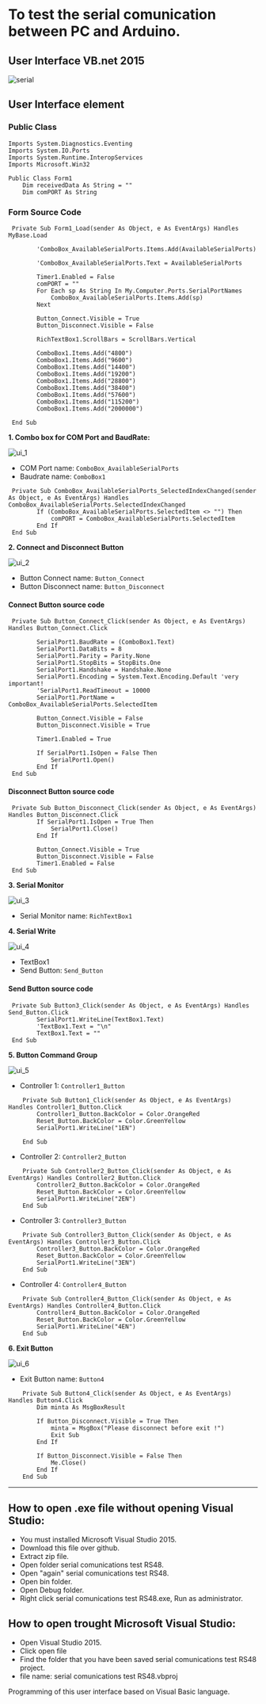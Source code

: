 # To test the serial comunication between PC and Arduino.

User Interface VB.net 2015
---

![serial](https://user-images.githubusercontent.com/38030453/47060128-821e8b80-d1f6-11e8-8ebb-6f7466a076db.JPG)

User Interface element
---

### Public Class
```
Imports System.Diagnostics.Eventing
Imports System.IO.Ports
Imports System.Runtime.InteropServices
Imports Microsoft.Win32

Public Class Form1
    Dim receivedData As String = ""
    Dim comPORT As String
```

### Form Source Code
```
 Private Sub Form1_Load(sender As Object, e As EventArgs) Handles MyBase.Load

        'ComboBox_AvailableSerialPorts.Items.Add(AvailableSerialPorts)

        'ComboBox_AvailableSerialPorts.Text = AvailableSerialPorts

        Timer1.Enabled = False
        comPORT = ""
        For Each sp As String In My.Computer.Ports.SerialPortNames
            ComboBox_AvailableSerialPorts.Items.Add(sp)
        Next

        Button_Connect.Visible = True
        Button_Disconnect.Visible = False

        RichTextBox1.ScrollBars = ScrollBars.Vertical

        ComboBox1.Items.Add("4800")
        ComboBox1.Items.Add("9600")
        ComboBox1.Items.Add("14400")
        ComboBox1.Items.Add("19200")
        ComboBox1.Items.Add("28800")
        ComboBox1.Items.Add("38400")
        ComboBox1.Items.Add("57600")
        ComboBox1.Items.Add("115200")
        ComboBox1.Items.Add("2000000")

 End Sub
```
**1. Combo box for COM Port and BaudRate:**

![ui_1](https://user-images.githubusercontent.com/38030453/47128671-6a113f80-d2bc-11e8-9dd7-0fbf19f6fc53.JPG)

- COM Port name: `ComboBox_AvailableSerialPorts`
- Baudrate name: `ComboBox1`

```
 Private Sub ComboBox_AvailableSerialPorts_SelectedIndexChanged(sender As Object, e As EventArgs) Handles     ComboBox_AvailableSerialPorts.SelectedIndexChanged
        If (ComboBox_AvailableSerialPorts.SelectedItem <> "") Then
            comPORT = ComboBox_AvailableSerialPorts.SelectedItem
        End If
 End Sub
```

**2. Connect and Disconnect Button**

![ui_2](https://user-images.githubusercontent.com/38030453/47129241-b65d7f00-d2be-11e8-9f41-d6ebbbe8f24d.JPG)

- Button Connect name: `Button_Connect`
- Button Disconnect name: `Button_Disconnect`

#### Connect Button source code

```
 Private Sub Button_Connect_Click(sender As Object, e As EventArgs) Handles Button_Connect.Click

        SerialPort1.BaudRate = (ComboBox1.Text)
        SerialPort1.DataBits = 8
        SerialPort1.Parity = Parity.None
        SerialPort1.StopBits = StopBits.One
        SerialPort1.Handshake = Handshake.None
        SerialPort1.Encoding = System.Text.Encoding.Default 'very important!
        'SerialPort1.ReadTimeout = 10000
        SerialPort1.PortName = ComboBox_AvailableSerialPorts.SelectedItem

        Button_Connect.Visible = False
        Button_Disconnect.Visible = True

        Timer1.Enabled = True

        If SerialPort1.IsOpen = False Then
            SerialPort1.Open()
        End If
 End Sub
```
#### Disconnect Button source code
```
 Private Sub Button_Disconnect_Click(sender As Object, e As EventArgs) Handles Button_Disconnect.Click
        If SerialPort1.IsOpen = True Then
            SerialPort1.Close()
        End If

        Button_Connect.Visible = True
        Button_Disconnect.Visible = False
        Timer1.Enabled = False
 End Sub
```

**3. Serial Monitor**

![ui_3](https://user-images.githubusercontent.com/38030453/47129527-cb86dd80-d2bf-11e8-9b9f-0353a0892d06.JPG)

- Serial Monitor name: `RichTextBox1`

**4. Serial Write**

![ui_4](https://user-images.githubusercontent.com/38030453/47129852-3be22e80-d2c1-11e8-863f-c5db003a20d2.JPG)

- TextBox1
- Send Button: `Send_Button`

#### Send Button source code
```
 Private Sub Button3_Click(sender As Object, e As EventArgs) Handles Send_Button.Click
        SerialPort1.WriteLine(TextBox1.Text)
        'TextBox1.Text = "\n"
        TextBox1.Text = ""
 End Sub
```

**5. Button Command Group**

![ui_5](https://user-images.githubusercontent.com/38030453/47130089-33d6be80-d2c2-11e8-984e-a18a9cf9aa03.JPG)

- Controller 1: `Controller1_Button`
```
    Private Sub Button1_Click(sender As Object, e As EventArgs) Handles Controller1_Button.Click
        Controller1_Button.BackColor = Color.OrangeRed
        Reset_Button.BackColor = Color.GreenYellow
        SerialPort1.WriteLine("1EN")

    End Sub
```
- Controller 2: `Controller2_Button`
```
    Private Sub Controller2_Button_Click(sender As Object, e As EventArgs) Handles Controller2_Button.Click
        Controller2_Button.BackColor = Color.OrangeRed
        Reset_Button.BackColor = Color.GreenYellow
        SerialPort1.WriteLine("2EN")
    End Sub
```
- Controller 3: `Controller3_Button`
```
    Private Sub Controller3_Button_Click(sender As Object, e As EventArgs) Handles Controller3_Button.Click
        Controller3_Button.BackColor = Color.OrangeRed
        Reset_Button.BackColor = Color.GreenYellow
        SerialPort1.WriteLine("3EN")
    End Sub
```
- Controller 4: `Controller4_Button`
```
    Private Sub Controller4_Button_Click(sender As Object, e As EventArgs) Handles Controller4_Button.Click
        Controller4_Button.BackColor = Color.OrangeRed
        Reset_Button.BackColor = Color.GreenYellow
        SerialPort1.WriteLine("4EN")
    End Sub
```

**6. Exit Button**

![ui_6](https://user-images.githubusercontent.com/38030453/47130358-6d5bf980-d2c3-11e8-814f-5ef5ed5e699a.JPG)

- Exit Button name: `Button4`
```
    Private Sub Button4_Click(sender As Object, e As EventArgs) Handles Button4.Click
        Dim minta As MsgBoxResult

        If Button_Disconnect.Visible = True Then
            minta = MsgBox("Please disconnect before exit !")
            Exit Sub
        End If

        If Button_Disconnect.Visible = False Then
            Me.Close()
        End If
    End Sub
```
---
How to open .exe file without opening Visual Studio:
---
- You must installed Microsoft Visual Studio 2015.
- Download this file over github.
- Extract zip file.
- Open folder serial comunications test RS48.
- Open "again" serial comunications test RS48.
- Open bin folder.
- Open Debug folder.
- Right click serial comunications test RS48.exe, Run as administrator.

How to open trought Microsoft Visual Studio:
---
- Open Visual Studio 2015.
- Click open file
- Find the folder that you have been saved serial comunications test RS48 project.
- file name: serial comunications test RS48.vbproj

Programming of this user interface based on Visual Basic language.
